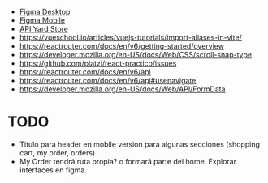 - [Figma Desktop](https://www.figma.com/proto/bcEVujIzJj5PNIWwF9pP2w/Platzi_YardSale?node-id=5%3A2808&amp%3Bscaling=scale-down&amp%3Bpage-id=0%3A998&amp%3Bstarting-point-node-id=5%3A2808)
- [Figma Mobile](https://www.figma.com/proto/bcEVujIzJj5PNIWwF9pP2w/Platzi_YardSale?node-id=0%3A719&amp%3Bscaling=scale-down&amp%3Bpage-id=0%3A1&amp%3Bstarting-point-node-id=0%3A719)
- [API Yard Store](https://api.escuelajs.co/docs/)
- https://vueschool.io/articles/vuejs-tutorials/import-aliases-in-vite/
- https://reactrouter.com/docs/en/v6/getting-started/overview
- https://developer.mozilla.org/en-US/docs/Web/CSS/scroll-snap-type
- https://github.com/platzi/react-practico/issues
- https://reactrouter.com/docs/en/v6/api
- https://reactrouter.com/docs/en/v6/api#usenavigate
- https://developer.mozilla.org/en-US/docs/Web/API/FormData

# TODO

- Titulo para header en mobile version para algunas secciones (shopping cart, my order, orders)
- My Order tendrá ruta propia? o formará parte del home. Explorar interfaces en figma.
